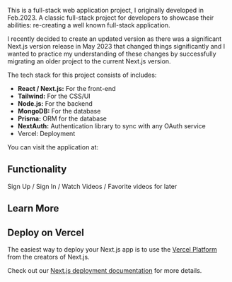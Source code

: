 This is a full-stack web application project, I originally developed in Feb.2023. A classic full-stack project for developers to showcase their abilities: re-creating a well known full-stack application. 

I recently decided to create an updated version as there was a significant Next.js version release in May 2023 that changed things significantly and I wanted to practice my understanding of these changes by successfully migrating an older project to the current Next.js version. 

The tech stack for this project consists of includes:
- **React / Next.js:** For the front-end
- **Tailwind:** For the CSS/UI
- **Node.js:** For the backend
- **MongoDB:** For the database
- **Prisma:** ORM for the database
- **NextAuth:** Authentication library to sync with any OAuth service
- Vercel: Deployment

You can visit the application at: 

## Functionality

Sign Up / Sign In / Watch Videos / Favorite videos for later

## Learn More


## Deploy on Vercel

The easiest way to deploy your Next.js app is to use the [Vercel Platform](https://vercel.com/new?utm_medium=default-template&filter=next.js&utm_source=create-next-app&utm_campaign=create-next-app-readme) from the creators of Next.js.

Check out our [Next.js deployment documentation](https://nextjs.org/docs/deployment) for more details.
